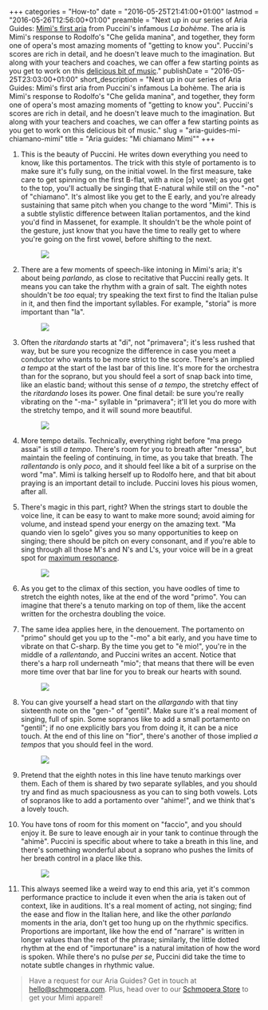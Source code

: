 +++
categories = "How-to"
date = "2016-05-25T21:41:00+01:00"
lastmod = "2016-05-26T12:56:00+01:00"
preamble = "Next up in our series of Aria Guides: [Mimì's first aria](http://store.schmopera.com/collections/womens-t-shirts/products/they-call-me-mimi-womens-t-shirt) from Puccini's infamous *La bohème*. The aria is Mimì's response to Rodolfo's \"Che gelida manina\", and together, they form one of opera's most amazing moments of \"getting to know you\". Puccini's scores are rich in detail, and he doesn't leave much to the imagination. But along with your teachers and coaches, we can offer a few starting points as you get to work on this [delicious bit of music](http://store.schmopera.com/collections/womens-t-shirts/products/they-call-me-mimi-womens-t-shirt)."
publishDate = "2016-05-25T23:03:00+01:00"
short_description = "Next up in our series of Aria Guides: Mimì&#039;s first aria from Puccini&#039;s infamous La bohème. The aria is Mimì&#039;s response to Rodolfo&#039;s &quot;Che gelida manina&quot;, and together, they form one of opera&#039;s most amazing moments of &quot;getting to know you&quot;. Puccini&#039;s scores are rich in detail, and he doesn&#039;t leave much to the imagination. But along with your teachers and coaches, we can offer a few starting points as you get to work on this delicious bit of music."
slug = "aria-guides-mi-chiamano-mimi"
title = "Aria guides: &quot;Mi chiamano Mimì&quot;"
+++

1. This is the beauty of Puccini. He writes down everything you need to know, like this portamentos. The trick with this style of portamento is to make sure it's fully sung, on the initial vowel. In the first measure, take care to get spinning on the first B-flat, with a nice [ɔ] vowel; as you get to the top, you'll actually be singing that E-natural while still on the "-no" of "chiamano". It's almost like you get to the E early, and you're already sustaining that same pitch when you change to the word "Mimì". This is a subtle stylistic difference between Italian portamentos, and the kind you'd find in Massenet, for example. It shouldn't be the whole point of the gesture, just know that you have the time to really get to where you're going on the first vowel, before shifting to the next.<figure data-type="image">
![](https://res.cloudinary.com/schmopera/image/upload/v1545409169/media/webhook-uploads/1464208810682/Aria-Guides---Mimi---annotated---p1.jpg)
</figure>

2. There are a few moments of speech-like intoning in Mimì's aria; it's about being *parlando*, as close to recitative that Puccini really gets. It means you can take the rhythm with a grain of salt. The eighth notes shouldn't be *too* equal; try speaking the text first to find the Italian pulse in it, and then find the important syllables. For example, "storia" is more important than "la".<figure data-type="image">
![](https://res.cloudinary.com/schmopera/image/upload/v1545409169/media/webhook-uploads/1464208820393/Aria-Guide---Mimi---annotated---p2.jpg)
</figure>

3. Often the *ritardando* starts at "di", not "primavera"; it's less rushed that way, but be sure you recognize the difference in case you meet a conductor who wants to be more strict to the score. There's an implied *a tempo* at the start of the last bar of this line. It's more for the orchestra than for the soprano, but you should feel a sort of snap back into time, like an elastic band; without this sense of *a tempo*, the stretchy effect of the *ritardando* loses its power. One final detail: be sure you're really vibrating on the "-ma-" syllable in "primavera"; it'll let you do more with the stretchy tempo, and it will sound more beautiful.<figure data-type="image">
![](https://res.cloudinary.com/schmopera/image/upload/v1545409169/media/webhook-uploads/1464208831588/Aria-Guide---Mimi---annotated---p3.jpg)
</figure>

4. More tempo details. Technically, everything right before "ma prego assai" is still *a tempo*. There's room for you to breath after "messa", but maintain the feeling of continuing, in time, as you take that breath. The *rallentando* is only *poco*, and it should feel like a bit of a surprise on the word "ma". Mimì is talking herself up to Rodolfo here, and that bit about praying is an important detail to include. Puccini loves his pious women, after all.

5. There's magic in this part, right? When the strings start to double the voice line, it can be easy to want to make more sound; avoid aiming for volume, and instead spend your energy on the amazing text. "Ma quando vien lo sgelo" gives you so many opportunities to keep on singing; there should be pitch on every consonant, and if you're able to sing through all those M's and N's and L's, your voice will be in a great spot for [maximum resonance](/quick-tips-the-rolled-r-test/). <figure data-type="image">
![](https://res.cloudinary.com/schmopera/image/upload/v1545409169/media/webhook-uploads/1464208848285/Aria-Guide---Mimi---annotated---p4.jpg)
</figure>

6. As you get to the climax of this section, you have oodles of time to stretch the eighth notes, like at the end of the word "primo". You can imagine that there's a tenuto marking on top of them, like the accent written for the orchestra doubling the voice.

7. The same idea applies here, in the denouement. The portamento on "primo" should get you up to the "-mo" a bit early, and you have time to vibrate on that C-sharp. By the time you get to "è mio!", you're in the middle of a *rallentando*, and Puccini writes an accent. Notice that there's a harp roll underneath "mio"; that means that there will be even more time over that bar line for you to break our hearts with sound.<figure data-type="image">
![](https://res.cloudinary.com/schmopera/image/upload/v1545409169/media/webhook-uploads/1464208859866/Aria-Guide---Mimi---annotated---p5.jpg)
</figure>

8. You can give yourself a head start on the *allargando* with that tiny sixteenth note on the "gen-" of "gentil". Make sure it's a real moment of singing, full of spin. Some sopranos like to add a small portamento on "gentil"; if no one explicitly bars you from doing it, it can be a nice touch. At the end of this line on "fior", there's another of those implied *a tempos* that you should feel in the word.<figure data-type="image">
![](https://res.cloudinary.com/schmopera/image/upload/v1545409169/media/webhook-uploads/1464208870199/Aria-Guide---Mimi---annotated---p6.jpg)
</figure>

9. Pretend that the eighth notes in this line have tenuto markings over them. Each of them is shared by two separate syllables, and you should try and find as much spaciousness as you can to sing both vowels. Lots of sopranos like to add a portamento over "ahime!", and we think that's a lovely touch.

10. You have tons of room for this moment on "faccio", and you should enjoy it. Be sure to leave enough air in your tank to continue through the "ahimè". Puccini is specific about where to take a breath in this line, and there's something wonderful about a soprano who pushes the limits of her breath control in a place like this.<figure data-type="image">
![](https://res.cloudinary.com/schmopera/image/upload/v1545409169/media/webhook-uploads/1464208877953/Aria-Guide---Mimi---annotated---p7.jpg)
</figure>

11. This always seemed like a weird way to end this aria, yet it's common performance practice to include it even when the aria is taken out of context, like in auditions. It's a real moment of acting, not singing; find the ease and flow in the Italian here, and like the other *parlando* moments in the aria, don't get too hung up on the rhythmic specifics. Proportions are important, like how the end of "narrare" is written in longer values than the rest of the phrase; similarly, the little dotted rhythm at the end of "importunare" is a natural imitation of how the word is spoken. While there's no pulse *per se*, Puccini did take the time to notate subtle changes in rhythmic value.

>Have a request for our Aria Guides? Get in touch at [hello@schmopera.com](mailto:hello@schmopera.com). Plus, head over to our [Schmopera Store](http://store.schmopera.com/collections/womens-t-shirts/products/they-call-me-mimi-womens-t-shirt) to get your Mimì apparel!
